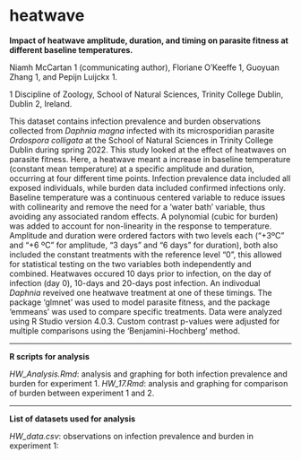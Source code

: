 # heatwave

**Impact of heatwave amplitude, duration, and timing on parasite fitness at different baseline temperatures.**

Niamh McCartan 1 (communicating author), Floriane O’Keeffe 1, Guoyuan Zhang 1, and Pepijn Luijckx 1.

1 Discipline of Zoology, School of Natural Sciences, Trinity College Dublin, Dublin 2, Ireland.

This dataset contains infection prevalence and burden observations collected from _Daphnia magna_ infected with its microsporidian parasite _Ordospora colligata_ at the School of Natural Sciences in Trinity College Dublin during spring 2022. This study looked at the effect of heatwaves on parasite fitness. Here, a heatwave meant a increase in baseline temperature (constant mean temperature) at a specific amplitude and duration, occurring at four different time points. Infection prevalence data included all exposed individuals, while burden data included confirmed infections only. Baseline temperature was a continuous centered variable to reduce issues with collinearity and remove the need for a ‘water bath’ variable, thus avoiding any associated random effects. A polynomial (cubic for burden) was added to account for non-linearity in the response to temperature. Amplitude and duration were ordered factors with two levels each (“+3ºC” and “+6 ºC” for amplitude, “3 days” and “6 days” for duration), both also included the constant treatments with the reference level “0”, this allowed for statistical testing on the two variables both independently and combined. Heatwaves occured 10 days prior to infection, on the day of infection (day 0), 10-days and 20-days post infection. An indivodual _Daphnia_ reveived one heatwave treatment at one of these timings. The package ‘glmnet’ was used to model parasite fitness, and the package ‘emmeans’ was used to compare specific treatments. Data were analyzed using R Studio version 4.0.3. Custom contrast p-values were adjusted for multiple comparisons using the ‘Benjamini-Hochberg’ method.

______________________________________________________________________________

**R scripts for analysis**

_HW_Analysis.Rmd_: analysis and graphing for both infection prevalence and burden for experiment 1.
_HW_17.Rmd_: analysis and graphing for comparison of burden between experiment 1 and 2.

_____________________________________________________________________________

**List of datasets used for analysis**

_HW_data.csv_: observations on infection prevalence and burden in experiment 1:


